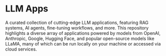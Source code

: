 # LLM Apps

A curated collection of cutting-edge LLM applications, featuring RAG systems, AI agents, fine-tuning workflows, and more. This repository highlights a diverse array of applications powered by models from OpenAI, Anthropic, Google, Hugging Face, and popular open-source models like LLaMA, many of which can be run locally on your machine or accessed via cloud services.
